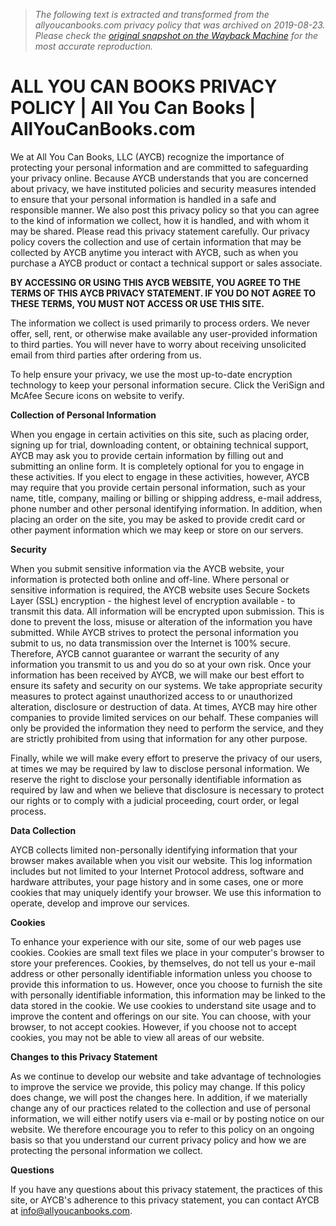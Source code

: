 > *The following text is extracted and transformed from the allyoucanbooks.com privacy policy that was archived on 2019-08-23. Please check the [original snapshot on the Wayback Machine](https://web.archive.org/web/20190823220455id_/https%3A//www.allyoucanbooks.com/privacy-policy) for the most accurate reproduction.*

# ALL YOU CAN BOOKS PRIVACY POLICY | All You Can Books | AllYouCanBooks.com

We at All You Can Books, LLC (AYCB) recognize the importance of protecting your personal information and are committed to safeguarding your privacy online. Because AYCB understands that you are concerned about privacy, we have instituted policies and security measures intended to ensure that your personal information is handled in a safe and responsible manner. We also post this privacy policy so that you can agree to the kind of information we collect, how it is handled, and with whom it may be shared. Please read this privacy statement carefully. Our privacy policy covers the collection and use of certain information that may be collected by AYCB anytime you interact with AYCB, such as when you purchase a AYCB product or contact a technical support or sales associate. 

**BY ACCESSING OR USING THIS AYCB WEBSITE, YOU AGREE TO THE TERMS OF THIS AYCB PRIVACY STATEMENT. IF YOU DO NOT AGREE TO THESE TERMS, YOU MUST NOT ACCESS OR USE THIS SITE.**

The information we collect is used primarily to process orders. We never offer, sell, rent, or otherwise make available any user-provided information to third parties. You will never have to worry about receiving unsolicited email from third parties after ordering from us. 

To help ensure your privacy, we use the most up-to-date encryption technology to keep your personal information secure. Click the VeriSign and McAfee Secure icons on website to verify. 

**Collection of Personal Information**

When you engage in certain activities on this site, such as placing order, signing up for trial, downloading content, or obtaining technical support, AYCB may ask you to provide certain information by filling out and submitting an online form. It is completely optional for you to engage in these activities. If you elect to engage in these activities, however, AYCB may require that you provide certain personal information, such as your name, title, company, mailing or billing or shipping address, e-mail address, phone number and other personal identifying information. In addition, when placing an order on the site, you may be asked to provide credit card or other payment information which we may keep or store on our servers.

**Security**

When you submit sensitive information via the AYCB website, your information is protected both online and off-line. Where personal or sensitive information is required, the AYCB website uses Secure Sockets Layer (SSL) encryption - the highest level of encryption available - to transmit this data. All information will be encrypted upon submission. This is done to prevent the loss, misuse or alteration of the information you have submitted. While AYCB strives to protect the personal information you submit to us, no data transmission over the Internet is 100% secure. Therefore, AYCB cannot guarantee or warrant the security of any information you transmit to us and you do so at your own risk. Once your information has been received by AYCB, we will make our best effort to ensure its safety and security on our systems. We take appropriate security measures to protect against unauthorized access to or unauthorized alteration, disclosure or destruction of data. At times, AYCB may hire other companies to provide limited services on our behalf. These companies will only be provided the information they need to perform the service, and they are strictly prohibited from using that information for any other purpose.

Finally, while we will make every effort to preserve the privacy of our users, at times we may be required by law to disclose personal information. We reserve the right to disclose your personally identifiable information as required by law and when we believe that disclosure is necessary to protect our rights or to comply with a judicial proceeding, court order, or legal process.

**Data Collection**

AYCB collects limited non-personally identifying information that your browser makes available when you visit our website. This log information includes but not limited to your Internet Protocol address, software and hardware attributes, your page history and in some cases, one or more cookies that may uniquely identify your browser. We use this information to operate, develop and improve our services.

**Cookies**

To enhance your experience with our site, some of our web pages use cookies. Cookies are small text files we place in your computer's browser to store your preferences. Cookies, by themselves, do not tell us your e-mail address or other personally identifiable information unless you choose to provide this information to us. However, once you choose to furnish the site with personally identifiable information, this information may be linked to the data stored in the cookie. We use cookies to understand site usage and to improve the content and offerings on our site. You can choose, with your browser, to not accept cookies. However, if you choose not to accept cookies, you may not be able to view all areas of our website.

**Changes to this Privacy Statement**

As we continue to develop our website and take advantage of technologies to improve the service we provide, this policy may change. If this policy does change, we will post the changes here. In addition, if we materially change any of our practices related to the collection and use of personal information, we will either notify users via e-mail or by posting notice on our website. We therefore encourage you to refer to this policy on an ongoing basis so that you understand our current privacy policy and how we are protecting the personal information we collect.

**Questions**

If you have any questions about this privacy statement, the practices of this site, or AYCB's adherence to this privacy statement, you can contact AYCB at [info@allyoucanbooks.com](mailto:info@allyoucanbooks.com).
